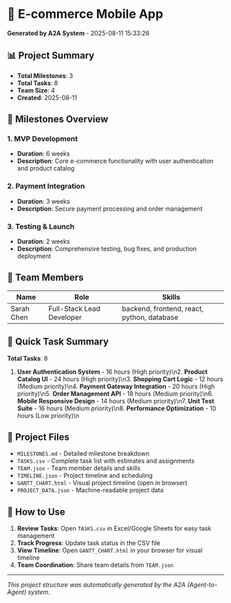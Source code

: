 # 🚀 E-commerce Mobile App

**Generated by A2A System** - 2025-08-11 15:33:26

## 📊 Project Summary

- **Total Milestones**: 3
- **Total Tasks**: 8
- **Team Size**: 4
- **Created**: 2025-08-11

## 🎯 Milestones Overview

### 1. MVP Development
- **Duration**: 6 weeks
- **Description**: Core e-commerce functionality with user authentication and product catalog

### 2. Payment Integration
- **Duration**: 3 weeks
- **Description**: Secure payment processing and order management

### 3. Testing & Launch
- **Duration**: 2 weeks
- **Description**: Comprehensive testing, bug fixes, and production deployment

## 👥 Team Members

| Name | Role | Skills |
|------|------|--------|
| Sarah Chen | Full-Stack Lead Developer | backend, frontend, react, python, database |\n| Mike Rodriguez | Frontend Developer | frontend, react, javascript, css, mobile-design |\n| Alex Kim | Backend Developer | backend, python, database, api-design, security |\n| Jennifer Liu | QA Engineer | testing, automation, performance, mobile-testing, backend |\n

## 📝 Quick Task Summary

**Total Tasks**: 8

1. **User Authentication System** - 16 hours (High priority)\n2. **Product Catalog UI** - 24 hours (High priority)\n3. **Shopping Cart Logic** - 12 hours (Medium priority)\n4. **Payment Gateway Integration** - 20 hours (High priority)\n5. **Order Management API** - 18 hours (Medium priority)\n6. **Mobile Responsive Design** - 14 hours (Medium priority)\n7. **Unit Test Suite** - 16 hours (Medium priority)\n8. **Performance Optimization** - 10 hours (Low priority)\n

## 📁 Project Files

- `MILESTONES.md` - Detailed milestone breakdown
- `TASKS.csv` - Complete task list with estimates and assignments
- `TEAM.json` - Team member details and skills
- `TIMELINE.json` - Project timeline and scheduling
- `GANTT_CHART.html` - Visual project timeline (open in browser)
- `PROJECT_DATA.json` - Machine-readable project data

## 🔧 How to Use

1. **Review Tasks**: Open `TASKS.csv` in Excel/Google Sheets for easy task management
2. **Track Progress**: Update task status in the CSV file
3. **View Timeline**: Open `GANTT_CHART.html` in your browser for visual timeline
4. **Team Coordination**: Share team details from `TEAM.json`

---
*This project structure was automatically generated by the A2A (Agent-to-Agent) system.*
